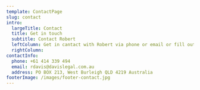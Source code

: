 ```yaml
---
template: ContactPage
slug: contact
intro:
  largeTitle: Contact
  title: Get in touch
  subtitle: Contact Robert
  leftColumn: Get in cantact with Robert via phone or email or fill out the form below to find out more about his work. He looks forward to hearing from you and will get back to you as soon as possible.
  rightColumn:
contactInfo:
  phone: +61 414 339 494
  email: rdavis@davislegal.com.au
  address: PO BOX 213, West Burleigh QLD 4219 Australia
footerImage: /images/footer-contact.jpg
---
```

